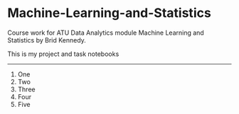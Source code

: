 # Machine-Learning-and-Statistics

Course work for ATU Data Analytics module Machine Learning and Statistics by Brid Kennedy.

This is my project and task notebooks

***



1. One
2. Two
3. Three
4. Four
5. Five
